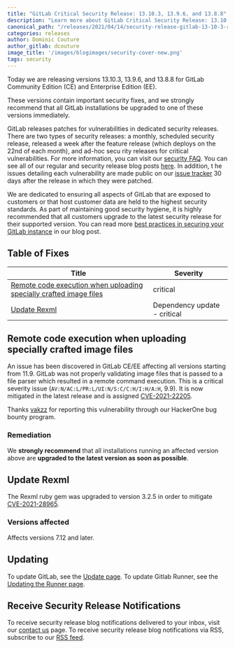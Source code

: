 ```yaml
---
title: "GitLab Critical Security Release: 13.10.3, 13.9.6, and 13.8.8"
description: "Learn more about GitLab Critical Security Release: 13.10.3, 13.9.6, and 13.8.8 for GitLab Community Edition (CE) and Enterprise Edition (EE)."
canonical_path: "/releases/2021/04/14/security-release-gitlab-13-10-3-released/"
categories: releases
author: Dominic Couture
author_gitlab: dcouture
image_title: '/images/blogimages/security-cover-new.png'
tags: security
---
```


Today we are releasing versions 13.10.3, 13.9.6, and 13.8.8 for GitLab Community Edition (CE) and Enterprise Edition (EE).

These versions contain important security fixes, and we strongly recommend that all GitLab installations be upgraded to one of these versions immediately.

GitLab releases patches for vulnerabilities in dedicated security releases. There are two types of security releases: a monthly, scheduled security release, released a week after the feature release (which deploys on the 22nd of each month), and ad-hoc secu
rity releases for critical vulnerabilities. For more information, you can visit our [security FAQ](https://about.gitlab.com/security/faq/). You can see all of our regular and security release blog posts [here](/releases/categories/releases/). In addition, t
he issues detailing each vulnerability are made public on our [issue tracker](https://gitlab.com/gitlab-org/gitlab/issues?label_name%5B%5D=security&scope=all&state=opened) 30 days after the release in which they were patched.

We are dedicated to ensuring all aspects of GitLab that are exposed to customers or that host customer data are held to the highest security standards. As part of maintaining good security hygiene, it is highly recommended that all customers upgrade to the
latest security release for their supported version. You can read more [best practices in securing your GitLab instance](/blog/2020/05/20/gitlab-instance-security-best-practices/) in our blog post.

## Table of Fixes

|Title|Severity|
|---|---|
|[Remote code execution when uploading specially crafted image files](#Remote-code-execution-when-uploading-specially-crafted-image-files)|critical|
| [Update Rexml](#Update-Rexml) | Dependency update - critical | 

## Remote code execution when uploading specially crafted image files

An issue has been discovered in GitLab CE/EE affecting all versions starting from 11.9. GitLab was not properly validating image files that is passed to a file parser which resulted in a remote command execution. This is a critical severity issue (`AV:N/AC:L/PR:L/UI:N/S:C/C:H/I:H/A:H`, 9.9). It is now mitigated in the latest release and is assigned [CVE-2021-22205](https://cve.mitre.org/cgi-bin/cvename.cgi?name=CVE-2021-22205).

Thanks [vakzz](https://hackerone.com/vakzz) for reporting this vulnerability through our HackerOne bug bounty program.

### Remediation

We **strongly recommend** that all installations running an affected version above are **upgraded to the latest version as soon as possible**.

## Update Rexml

The Rexml ruby gem was upgraded to version 3.2.5 in order to mitigate [CVE-2021-28965](https://www.ruby-lang.org/en/news/2021/04/05/xml-round-trip-vulnerability-in-rexml-cve-2021-28965/).

### Versions affected

Affects versions 7.12 and later.

## Updating

To update GitLab, see the [Update page](/update/).
To update Gitlab Runner, see the [Updating the Runner page](https://docs.gitlab.com/runner/install/linux-repository.html#updating-the-runner).

## Receive Security Release Notifications

To receive security release blog notifications delivered to your inbox, visit our [contact us](https://about.gitlab.com/company/contact/) page.
To receive security release blog notifications via RSS, subscribe to our [RSS feed](https://about.gitlab.com/security-releases.xml).
